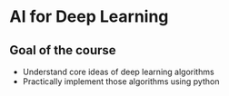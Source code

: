 # AI for Deep Learning

## Goal of the course
- Understand core ideas of deep learning algorithms
- Practically implement those algorithms using python
